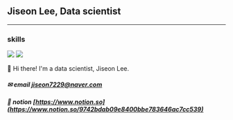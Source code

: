 ## Jiseon Lee, Data scientist
---
### skills
<img src="https://img.shields.io/badge/Python-3776AB?style=flat-square&logo=Python&logoColor=white"/> <img src="https://img.shields.io/badge/R-276DC3?style=flat-square&logo=R&logoColor=white"/>

👋 Hi there! I'm a data scientist, Jiseon Lee.  
 
##### ✉ email [jiseon7229@naver.com](mailto:jiseon7229@naver.com)
##### 🔳 notion [https://www.notion.so](https://www.notion.so/9742bdab09e8400bbe783646ac7cc539)
